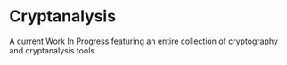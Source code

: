 # Cryptanalysis
A current Work In Progress featuring an entire collection of cryptography and cryptanalysis tools.
